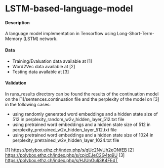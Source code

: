 # LSTM-based-language-model

#### Description 
A language model implementation in Tensorflow using Long-Short-Term-Memory (LSTM) network. 

#### Data

- Training/Evaluation data available at [1]
- Word2Vec data available at [2]
- Testing data available at [3]

#### Validation

In runs_results directory can be found the results of the continuation model on the [1]/sentences.continuation file and the perplexity of the model on [3] in the following cases:
- using randomly generated word embeddings and a hidden state size of 512 in perplexity_random_w2v_hidden_layer_512.txt file
- using pretrained word embeddings and a hidden state size of 512 in perplexity_pretrained_w2v_hidden_layer_512.txt file
- using pretrained word embeddings and a hidden state size of 1024 in perplexity_pretrained_w2v_hidden_layer_1024.txt file

[1] https://polybox.ethz.ch/index.php/s/qUc2NvUh2eONfEB
[2] https://polybox.ethz.ch/index.php/s/cpicEJeC2G4tq9U
[3] https://polybox.ethz.ch/index.php/s/HJUnOuIj3K4FEdT